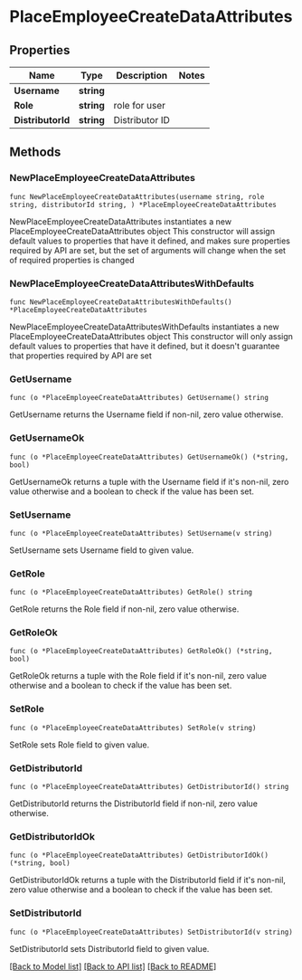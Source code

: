 # PlaceEmployeeCreateDataAttributes

## Properties

Name | Type | Description | Notes
------------ | ------------- | ------------- | -------------
**Username** | **string** |  | 
**Role** | **string** | role for user | 
**DistributorId** | **string** | Distributor ID | 

## Methods

### NewPlaceEmployeeCreateDataAttributes

`func NewPlaceEmployeeCreateDataAttributes(username string, role string, distributorId string, ) *PlaceEmployeeCreateDataAttributes`

NewPlaceEmployeeCreateDataAttributes instantiates a new PlaceEmployeeCreateDataAttributes object
This constructor will assign default values to properties that have it defined,
and makes sure properties required by API are set, but the set of arguments
will change when the set of required properties is changed

### NewPlaceEmployeeCreateDataAttributesWithDefaults

`func NewPlaceEmployeeCreateDataAttributesWithDefaults() *PlaceEmployeeCreateDataAttributes`

NewPlaceEmployeeCreateDataAttributesWithDefaults instantiates a new PlaceEmployeeCreateDataAttributes object
This constructor will only assign default values to properties that have it defined,
but it doesn't guarantee that properties required by API are set

### GetUsername

`func (o *PlaceEmployeeCreateDataAttributes) GetUsername() string`

GetUsername returns the Username field if non-nil, zero value otherwise.

### GetUsernameOk

`func (o *PlaceEmployeeCreateDataAttributes) GetUsernameOk() (*string, bool)`

GetUsernameOk returns a tuple with the Username field if it's non-nil, zero value otherwise
and a boolean to check if the value has been set.

### SetUsername

`func (o *PlaceEmployeeCreateDataAttributes) SetUsername(v string)`

SetUsername sets Username field to given value.


### GetRole

`func (o *PlaceEmployeeCreateDataAttributes) GetRole() string`

GetRole returns the Role field if non-nil, zero value otherwise.

### GetRoleOk

`func (o *PlaceEmployeeCreateDataAttributes) GetRoleOk() (*string, bool)`

GetRoleOk returns a tuple with the Role field if it's non-nil, zero value otherwise
and a boolean to check if the value has been set.

### SetRole

`func (o *PlaceEmployeeCreateDataAttributes) SetRole(v string)`

SetRole sets Role field to given value.


### GetDistributorId

`func (o *PlaceEmployeeCreateDataAttributes) GetDistributorId() string`

GetDistributorId returns the DistributorId field if non-nil, zero value otherwise.

### GetDistributorIdOk

`func (o *PlaceEmployeeCreateDataAttributes) GetDistributorIdOk() (*string, bool)`

GetDistributorIdOk returns a tuple with the DistributorId field if it's non-nil, zero value otherwise
and a boolean to check if the value has been set.

### SetDistributorId

`func (o *PlaceEmployeeCreateDataAttributes) SetDistributorId(v string)`

SetDistributorId sets DistributorId field to given value.



[[Back to Model list]](../README.md#documentation-for-models) [[Back to API list]](../README.md#documentation-for-api-endpoints) [[Back to README]](../README.md)


